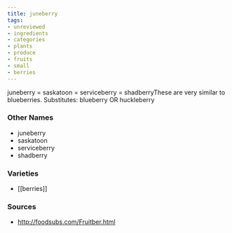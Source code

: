 ```yaml
---
title: juneberry
tags:
- unreviewed
- ingredients
- categories
- plants
- produce
- fruits
- small
- berries
---
```

juneberry = saskatoon = serviceberry = shadberryThese are very similar to blueberries. Substitutes: blueberry OR huckleberry

### Other Names

* juneberry
* saskatoon
* serviceberry
* shadberry

### Varieties

* [[berries]]

### Sources
* http://foodsubs.com/Fruitber.html
